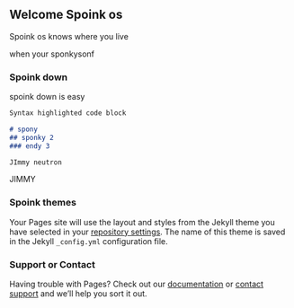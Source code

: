 ## Welcome Spoink os

Spoink os knows where you live

when your sponkysonf

### Spoink down

spoink down is easy

```markdown
Syntax highlighted code block

# spony
## sponky 2
### endy 3

JImmy neutron
```

JIMMY
### Spoink themes

Your Pages site will use the layout and styles from the Jekyll theme you have selected in your [repository settings](https://github.com/spoinkbub/spoink-os/settings/pages). The name of this theme is saved in the Jekyll `_config.yml` configuration file.

### Support or Contact

Having trouble with Pages? Check out our [documentation](https://docs.github.com/categories/github-pages-basics/) or [contact support](https://support.github.com/contact) and we’ll help you sort it out.
